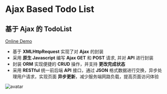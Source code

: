 # Ajax Based Todo List

## 基于 Ajax 的 TodoList

<a href="https://zhangnie.me/#todo_list" target="_blank">Online Demo</a>

- 基于 **XMLHttpRequest** 实现了对 **Ajax** 的封装
- 采用 **原生 Javascript** 编写 **Ajax GET** 和 **POST** 请求, 并对 **API** 进行封装
- 封装 **ORM** 实现便捷的 **CRUD** 操作，并支持 **更改完成状态**
- 采用 **RESTful** 统一前后端 **API** 接口，通过 **JSON** 格式数据进行交换，异步处理用户请求，实现页面 **异步更新**，减少服务端网路负载，提高页面访问体验


![avatar](https://wx4.sinaimg.cn/large/927e2755gy1frrhxjruskg22gw16sb2c.gif)